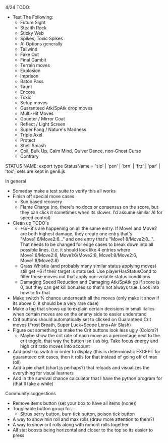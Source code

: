 4/24
TODO:
- Test The Following:
  - Future Sight
  - Stealth Rock
  - Sticky Web
  - Spikes, Toxic Spikes
  - AI Options generally
  - Tailwind
  - Fake Out
  - Final Gambit
  - Terrain moves
  - Explosion
  - Imprison
  - Baton Pass
  - Taunt
  - Encore
  - Toxic
  - Setup moves
  - Guaranteed Atk/SpAtk drop moves
  - Multi-Hit Moves
  - Counter / Mirror Coat
  - Reflect / Light Screen
  - Super Fang / Nature's Madness
  - Triple Axel
  - Protect
  - Shell Smash
  - Coil, Bulk Up, Calm Mind, Quiver Dance, non-Ghost Curse
  - Contrary

STATUS NAME: 
export type StatusName = 'slp' | 'psn' | 'brn' | 'frz' | 'par' | 'tox';
sets are kept in gen8.js

In general
- Someday make a test suite to verify this all works
- Finish off special move cases
  - Sun based recovery
  - Flame Charge (no, there's no docs or consensus on the score, but they can click it sometimes when its slower. I'd assume similar AI for speed control)
- Clean up TODO's
  - +6/+8's are happening on all the same entry. If Move1 and Move2 are both highest damage, they create one entry that's "Move1:6/Move2:6..." and one entry that's "Move1:8/Move2:8...". That needs to be changed for edge cases to break down into all possible lines. (i.e. it should look like 4 entries where Move1:6/Move2:6, Move1:6/Move2:8, Move1:8/Move2:6, Move1:8/Move2:8)
  - Grass Whistle (and probably many similar status applying moves) still get +6 if their target is statused. Use playerHasStatusCond to filter those moves out that apply non-volatile status conditions
  - Damaging Speed Reduction and Damaging Atk/SpAtk go if score is 0, but they can get kill bonuses so that's not always true. Look into how to fix that
- Make switch % chance underneath all the moves (only make it show if its above 0, it should be a very rare case)
- Make a <span> tag that shows up to explain certain decisions in small italics when certain moves are on the enemy side to easier understand
- Crit buttons should automatically set to clicked on Guaranteed Crit moves (Frost Breath, Super Luck+Scope Lens+Air Slash)
- Figure out something to make the Crit buttons look less ugly (Colors?)
  - Maybe show the crit rate of each move as a percentage next to the crit toggle, that way the button isn't as big. Take focus energy and high crit ratio moves into account
- Add post-ko switch in order to display (this is deterministic EXCEPT for guaranteed crit cases, then it rolls for that instead of going off of max roll)
- Add a pie chart (chart.js perhaps?) that reloads and visualizes the everything for visual learners
- Add in the survival chance calculator that I have the python program for (that'll take a while)

Community suggestions
- Remove items button (set your box to have all items (none))
- Toggleable button group for...
  - Sitrus berry button, burn tick button, poison tick button
- A way to show min roll and max rolls (draw more attention to them?)
- A way to show crit rolls along with noncrit rolls together
- All stat boosts being horizontal and closer to the top so its easier to press